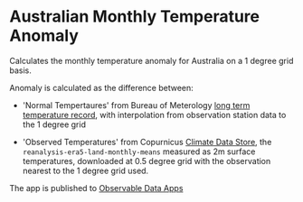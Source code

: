 # Australian Monthly Temperature Anomaly 

Calculates the monthly temperature anomaly for Australia on a 1 degree grid basis. 

Anomaly is calculated as the difference between: 

- 'Normal Tempertaures' from Bureau of Meterology [long term temperature record](http://www.bom.gov.au/climate/data/acorn-sat/), with interpolation from observation station data to the 1 degree grid 

- 'Observed Temperatures' from Copurnicus [Climate Data Store](https://cds.climate.copernicus.eu), the `reanalysis-era5-land-monthly-means` measured as 2m surface temperatures, downloaded at 0.5 degree grid with the observation nearest to the 1 degree grid used. 

The app is published to [Observable Data Apps](https://klettsch.observablehq.cloud/australia-monthly-warming/)

